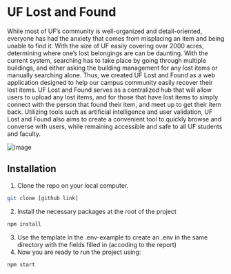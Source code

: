 # UF Lost and Found

While most of UF’s community is well-organized and detail-oriented, everyone has had the anxiety that comes from misplacing an item and being unable to find it. With the size of UF easily covering over 2000 acres, determining where one’s lost belongings are can be daunting. With the current system, searching has to take place by going through multiple buildings, and either asking the building management for any lost items or manually searching alone. Thus, we created UF Lost and Found as a web application designed to help our campus community easily recover their lost items. UF Lost and Found serves as a centralized hub that will allow users to upload any lost items, and for those that have lost items to simply connect with the person that found their item, and meet up to get their item back. Utilizing tools such as artificial intelligence and user validation, UF Lost and Found also aims to create a convenient tool to quickly browse and converse with users, while remaining accessible and safe to all UF students and faculty.

![image](https://github.com/user-attachments/assets/ae884d5e-1719-41a8-b03a-53bb33727f0c)


## Installation

1. Clone the repo on your local computer.
```bash
git clone [github link]
```
2. Install the necessary packages at the root of the project
```bash
npm install
```
3. Use the template in the .env-example to create an .env in the same directory with the fields filled in (accoding to the report)
4. Now you are ready to run the project using:
```bash
npm start
```
